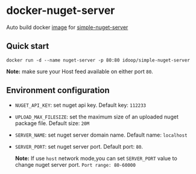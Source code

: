 # docker-nuget-server
Auto build docker [image](https://hub.docker.com/r/idoop/simple-nuget-server/) for [simple-nuget-server](https://github.com/Daniel15/simple-nuget-server)

## Quick start

``` shell
docker run -d --name nuget-server -p 80:80 idoop/simple-nuget-server
```

**Note:** make sure your Host feed available on either port `80`.

## Environment configuration

* `NUGET_API_KEY`: set nuget api key. Default key: `112233`

* `UPLOAD_MAX_FILESIZE`: set the maximum size of an uploaded nuget package file. Default size: `20M`

* `SERVER_NAME`: set nuget server domain name. Default name: `localhost`

* `SERVER_PORT`: set nuget server port. Default port: `80`.

  **Note:** If use `host` network mode,you can set `SERVER_PORT` value  to change nuget server port. `Port range: 80-60000`

